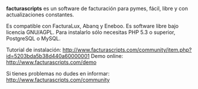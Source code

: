 __facturascripts__ es un software de facturación para pymes,
fácil, libre y con actualizaciones constantes.

Es compatible con FacturaLux, Abanq y Eneboo. Es software libre bajo licencia GNU/AGPL. Para instalarlo sólo necesitas PHP 5.3 o superior, PostgreSQL o MySQL.

Tutorial de instalación: http://www.facturascripts.com/community/item.php?id=5203bda5b38d440a60000001
Demo online: http://www.facturascripts.com/demo

Si tienes problemas no dudes en informar:
http://www.facturascripts.com/community